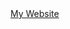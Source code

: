 <a href="http://logangp.github.io/">
                                                       My Website
</a>
